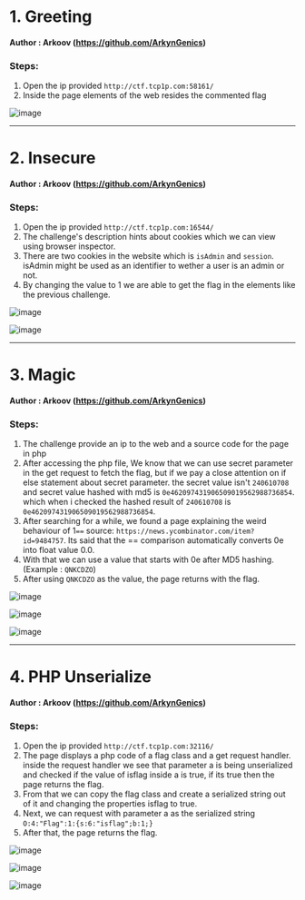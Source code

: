 # 1. Greeting
#### Author : Arkoov (https://github.com/ArkynGenics)
### Steps:

1. Open the ip provided `http://ctf.tcp1p.com:58161/`
2. Inside the page elements of the web resides the commented flag

![image](https://user-images.githubusercontent.com/86551419/215078990-f7e3e090-b150-42d8-8617-bc3b715a0db0.png)

---

# 2. Insecure
#### Author : Arkoov (https://github.com/ArkynGenics)
### Steps:

1. Open the ip provided `http://ctf.tcp1p.com:16544/`
2. The challenge's description hints about cookies which we can view using browser inspector.
3. There are two cookies in the website which is `isAdmin` and `session`. isAdmin might be used as an identifier to wether a user is an admin or not.
4. By changing the value to 1 we are able to get the flag in the elements like the previous challenge.

![image](https://user-images.githubusercontent.com/86551419/215080376-b80faafd-aa03-4446-a8f2-665596b28890.png)

![image](https://user-images.githubusercontent.com/86551419/215080432-e73b37bf-6603-4ffa-bb8b-f13a232e99ff.png)

---
# 3. Magic
#### Author : Arkoov (https://github.com/ArkynGenics)
### Steps:

1. The challenge provide an ip to the web and a source code for the page in php
2. After accessing the php file, We know that we can use secret parameter in the get request to fetch the flag, but if we pay a close attention on if else statement about secret parameter. the secret value isn't `240610708` and secret value hashed with md5 is `0e462097431906509019562988736854`. which when i checked the hashed result of `240610708` is  `0e462097431906509019562988736854`.
3. After searching for a while, we found a page explaining the weird behaviour of 1`==` source: `https://news.ycombinator.com/item?id=9484757`. Its said that the == comparison automatically converts 0e into float value 0.0.
4. With that we can use a value that starts with 0e after MD5 hashing. (Example : `QNKCDZO`)
5. After using `QNKCDZO` as the value, the page returns with the flag.

![image](https://user-images.githubusercontent.com/86551419/215082700-ee42fd1a-793a-406f-b078-b5091ba5fb68.png)

![image](https://user-images.githubusercontent.com/86551419/215082795-0baeca5c-bf44-49f8-9b4f-843dc33b7625.png)

![image](https://user-images.githubusercontent.com/86551419/215082904-eb04bcfc-0c48-4b06-b977-99372307bdb9.png)

---
# 4. PHP Unserialize
#### Author : Arkoov (https://github.com/ArkynGenics)
### Steps:

1. Open the ip provided `http://ctf.tcp1p.com:32116/`
2. The page displays a php code of a flag class and a get request handler. inside the request handler we see that parameter a is being unserialized and checked if the value of isflag inside a is true, if its true then the page returns the flag.
3. From that we can copy the flag class and create a serialized string out of it and changing the properties isflag to true.
4. Next, we can request with parameter a as the serialized string `O:4:"Flag":1:{s:6:"isflag";b:1;}`
5. After that, the page returns the flag.

![image](https://user-images.githubusercontent.com/86551419/215085877-a155eed2-8e64-4b17-92a2-0b95e87a1574.png)

![image](https://user-images.githubusercontent.com/86551419/215085938-b6a094e0-6ef4-4a4e-b338-b67d3bd75709.png)

![image](https://user-images.githubusercontent.com/86551419/215086006-030a2d02-7b1f-4a1d-ad05-b2c7d6afe7a5.png)








